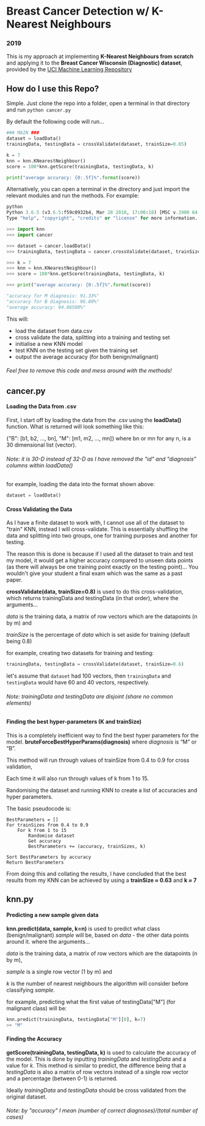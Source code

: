# Breast Cancer Detection w/ K-Nearest Neighbours
### 2019

This is my approach at implementing **K-Nearest Neighbours from scratch** and applying it to the **Breast Cancer Wisconsin (Diagnostic) dataset**, provided by the [UCI Machine Learning Repository](https://archive.ics.uci.edu/ml/datasets/Breast+Cancer+Wisconsin+%28Diagnostic%29)

## How do I use this Repo?
Simple. Just clone the repo into a folder, open a terminal in that directory and run
```python cancer.py```

By default the following code will run...
```python
### MAIN ###
dataset = loadData()
trainingData, testingData = crossValidate(dataset, trainSize=0.65)

k = 7
knn = knn.KNearestNeighbour()
score = 100*knn.getScore(trainingData, testingData, k)

print("average accuracy: {0:.5f}%".format(score))
```

Alternatively, you can open a terminal in the directory and just import the relevant modules and run the methods.
For example:
```python
python
Python 3.6.5 (v3.6.5:f59c0932b4, Mar 28 2018, 17:00:18) [MSC v.1900 64 bit (AMD64)] on win32
Type "help", "copyright", "credits" or "license" for more information.

>>> import knn
>>> import cancer

>>> dataset = cancer.loadData()
>>> trainingData, testingData = cancer.crossValidate(dataset, trainSize=0.65)

>>> k = 7
>>> knn = knn.KNearestNeighbour()
>>> score = 100*knn.getScore(trainingData, testingData, k)

>>> print("average accuracy: {0:.5f}%".format(score))

"accuracy for M diagnosis: 91.33%"
"accuracy for B diagnosis: 96.80%"
"average accuracy: 94.06500%"
```

This will:
* load the dataset from data.csv
* cross validate the data, splitting into a training and testing set
* initialise a new KNN model 
* test KNN on the testing set given the training set
* output the average accuracy (for both benign/malignant)

###### *Feel free to remove this code and mess around with the methods!*

## cancer.py
#### Loading the Data from .csv
First, I start off by loading the data from the .csv using the **loadData()** function. What is returned will look something like this:

{"B": [b1, b2, ..., bn], "M": [m1, m2, ..., mn]} where bn or mn for any n, is a 30 dimensional list (vector).

###### *Note: it is 30-D instead of 32-D as I have removed the "id" and "diagnosis" columns within loadData()*

for example, loading the data into the format shown above: 
```python
dataset = loadData()
```

#### Cross Validating the Data
As I have a finite dataset to work with, I cannot use all of the dataset to "train" KNN, instead I will cross-validate. This is essentially shuffling the data and splitting into two groups, one for training purposes and another for testing.

The reason this is done is because if I used all the dataset to train and test my model, it would get a higher accuracy compared to unseen data points (as there will always be one training point exactly on the testing point)... You wouldn't give your student a final exam which was the same as a past paper.

**crossValidate(data, trainSize=0.8)** is used to do this cross-validation, which returns trainingData and testingData (in that order), where the arguments...

*data* is the training data, a matrix of row vectors which are the datapoints (n by m) and

*trainSize* is the percentage of *data* which is set aside for training (default being 0.8)

for example, creating two datasets for training and testing: 
```python
trainingData, testingData = crossValidate(dataset, trainSize=0.6)
```
let's assume that ```dataset``` had 100 vectors, then ```trainingData``` and ```testingData``` would have 60 and 40 vectors, respectively.
###### *Note: trainingData and testingData are disjoint (share no common elements)*

#### Finding the best hyper-parameters (K and trainSize)
This is a completely inefficient way to find the best hyper parameters for the model. **bruteForceBestHyperParams(diagnosis)** where *diagnosis* is “M” or “B”.

This method will run through values of trainSize from 0.4 to 0.9 for cross validation,

Each time it will also run through values of k from 1 to 15. 

Randomising the dataset and running KNN to create a list of accuracies and hyper parameters.

The basic pseudocode is:
```
BestParameters = []
For trainSizes from 0.4 to 0.9
	For k from 1 to 15
		Randomise dataset
		Get accuracy 
		BestParameters += (accuracy, trainSizes, k)
		
Sort BestParameters by accuracy
Return BestParameters
```

From doing this and collating the results, I have concluded that the best results from my KNN can be achieved by using a 
**trainSize ≈ 0.63** and **k ≈ 7**

## knn.py
#### Predicting a new sample given data
**knn.predict(data, sample, k=n)** is used to predict what class (benign/malignant) *sample* will be, based on *data* - the other data points around it. where the arguments...

*data* is the training data, a matrix of row vectors which are the datapoints (n by m),

*sample* is a single row vector (1 by m) and

*k* is the number of nearest neighbours the algorithm will consider before classifying *sample*.

for example, predicting what the first value of testingData["M"] (for malignant class) will be: 
```python
knn.predict(trainingData, testingData["M"][0], k=7)
>> "M"
```

#### Finding the Accuracy
**getScore(trainingData, testingData, k)** is used to calculate the accuracy of the model. This is done by inputting *trainingData* and *testingData* and a value for *k*. This method is similar to predict, the difference being that a *testingData* is also a matrix of row vectors instead of a single row vector and a percentage (between 0-1) is returned.

Ideally *trainingData* and *testingData* should be cross validated from the original dataset.

###### *Note: by "accuracy" I mean (number of correct diagnoses)/(total number of cases)*
